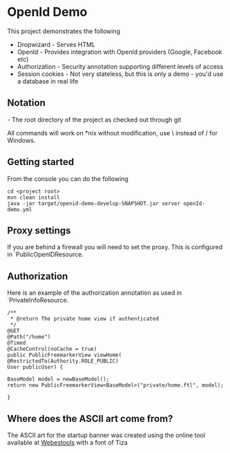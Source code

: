 # OpenId Demo

This project demonstrates the following

* Dropwizard - Serves HTML
* OpenId - Provides integration with OpenId providers (Google, Facebook etc)
* Authorization - Security annotation supporting different levels of access
* Session cookies - Not very stateless, but this is only a demo - you'd use a database in real life
 
## Notation

<project root> - The root directory of the project as checked out through git

All commands will work on *nix without modification, use \ instead of / for Windows.

## Getting started

From the console you can do the following

    cd <project root>
    mvn clean install
    java -jar target/openid-demo-develop-SNAPSHOT.jar server openId-demo.yml

## Proxy settings

If you are behind a firewall you will need to set the proxy. This is configured in `PublicOpenIDResource.

## Authorization

Here is an example of the authorization annotation as used in `PrivateInfoResource. 

    /**
     * @return The private home view if authenticated
     */
    @GET
    @Path("/home")
    @Timed
    @CacheControl(noCache = true)
    public PublicFreemarkerView viewHome(
    @RestrictedTo(Authority.ROLE_PUBLIC)
    User publicUser) {

    BaseModel model = newBaseModel();
    return new PublicFreemarkerView<BaseModel>("private/home.ftl", model);

    }

## Where does the ASCII art come from?

The ASCII art for the startup banner was created using the online tool available at
[Webestools](http://www.webestools.com/ascii-text-generator-ascii-art-code-online-txt2ascii-text2ascii-maker-free-text-to-ascii-converter.html)
with a font of Tiza